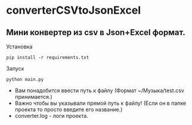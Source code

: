 # converterCSVtoJsonExcel

## Мини конвертер из csv в Json+Excel формат.

Установка
```
pip install -r requirements.txt
```
Запуск
```
python main.py
```

* Вам понадобится ввести путь к файлу (Формат ~/Музыка/test.csv принимается.)
* Важно чтобы вы указывали прямой путь к файлу! (Если он в папке проекта то просто введите его название.)
* converter.log - логи проекта.
